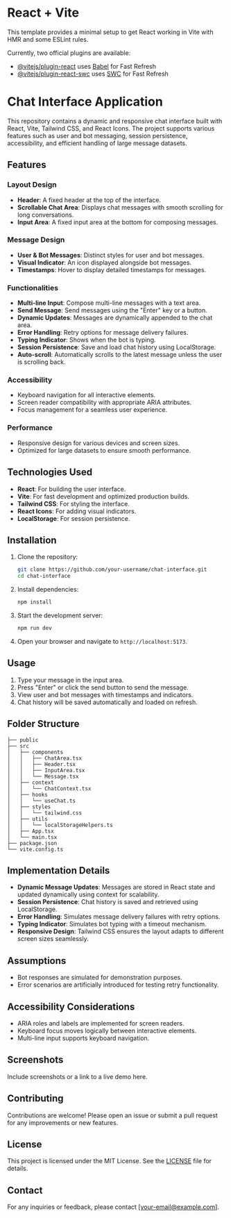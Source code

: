 # React + Vite

This template provides a minimal setup to get React working in Vite with HMR and some ESLint rules.

Currently, two official plugins are available:

- [@vitejs/plugin-react](https://github.com/vitejs/vite-plugin-react/blob/main/packages/plugin-react/README.md) uses [Babel](https://babeljs.io/) for Fast Refresh
- [@vitejs/plugin-react-swc](https://github.com/vitejs/vite-plugin-react-swc) uses [SWC](https://swc.rs/) for Fast Refresh



# Chat Interface Application

This repository contains a dynamic and responsive chat interface built with React, Vite, Tailwind CSS, and React Icons. The project supports various features such as user and bot messaging, session persistence, accessibility, and efficient handling of large message datasets.

## Features

### Layout Design
- **Header**: A fixed header at the top of the interface.
- **Scrollable Chat Area**: Displays chat messages with smooth scrolling for long conversations.
- **Input Area**: A fixed input area at the bottom for composing messages.

### Message Design
- **User & Bot Messages**: Distinct styles for user and bot messages.
- **Visual Indicator**: An icon displayed alongside bot messages.
- **Timestamps**: Hover to display detailed timestamps for messages.

### Functionalities
- **Multi-line Input**: Compose multi-line messages with a text area.
- **Send Message**: Send messages using the "Enter" key or a button.
- **Dynamic Updates**: Messages are dynamically appended to the chat area.
- **Error Handling**: Retry options for message delivery failures.
- **Typing Indicator**: Shows when the bot is typing.
- **Session Persistence**: Save and load chat history using LocalStorage.
- **Auto-scroll**: Automatically scrolls to the latest message unless the user is scrolling back.

### Accessibility
- Keyboard navigation for all interactive elements.
- Screen reader compatibility with appropriate ARIA attributes.
- Focus management for a seamless user experience.

### Performance
- Responsive design for various devices and screen sizes.
- Optimized for large datasets to ensure smooth performance.

## Technologies Used
- **React**: For building the user interface.
- **Vite**: For fast development and optimized production builds.
- **Tailwind CSS**: For styling the interface.
- **React Icons**: For adding visual indicators.
- **LocalStorage**: For session persistence.

## Installation

1. Clone the repository:
   ```bash
   git clone https://github.com/your-username/chat-interface.git
   cd chat-interface
   ```

2. Install dependencies:
   ```bash
   npm install
   ```

3. Start the development server:
   ```bash
   npm run dev
   ```

4. Open your browser and navigate to `http://localhost:5173`.

## Usage

1. Type your message in the input area.
2. Press "Enter" or click the send button to send the message.
3. View user and bot messages with timestamps and indicators.
4. Chat history will be saved automatically and loaded on refresh.

## Folder Structure

```
├── public
├── src
│   ├── components
│   │   ├── ChatArea.tsx
│   │   ├── Header.tsx
│   │   ├── InputArea.tsx
│   │   └── Message.tsx
│   ├── context
│   │   └── ChatContext.tsx
│   ├── hooks
│   │   └── useChat.ts
│   ├── styles
│   │   └── tailwind.css
│   ├── utils
│   │   └── localStorageHelpers.ts
│   ├── App.tsx
│   └── main.tsx
├── package.json
└── vite.config.ts
```

## Implementation Details

- **Dynamic Message Updates**: Messages are stored in React state and updated dynamically using context for scalability.
- **Session Persistence**: Chat history is saved and retrieved using LocalStorage.
- **Error Handling**: Simulates message delivery failures with retry options.
- **Typing Indicator**: Simulates bot typing with a timeout mechanism.
- **Responsive Design**: Tailwind CSS ensures the layout adapts to different screen sizes seamlessly.

## Assumptions
- Bot responses are simulated for demonstration purposes.
- Error scenarios are artificially introduced for testing retry functionality.

## Accessibility Considerations
- ARIA roles and labels are implemented for screen readers.
- Keyboard focus moves logically between interactive elements.
- Multi-line input supports keyboard navigation.

## Screenshots
Include screenshots or a link to a live demo here.

## Contributing
Contributions are welcome! Please open an issue or submit a pull request for any improvements or new features.

## License
This project is licensed under the MIT License. See the [LICENSE](LICENSE) file for details.

## Contact
For any inquiries or feedback, please contact [your-email@example.com].
